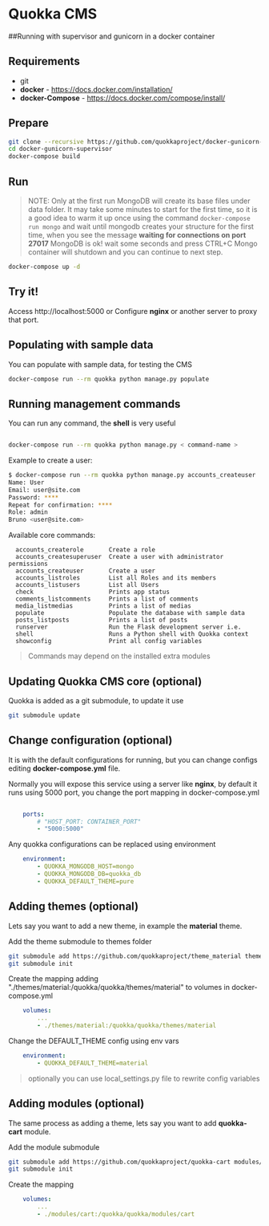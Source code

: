 # Quokka CMS
##Running with supervisor and gunicorn in a docker container

## Requirements

- git
- **docker** - https://docs.docker.com/installation/
- **docker-Compose** - https://docs.docker.com/compose/install/


## Prepare

```bash
git clone --recursive https://github.com/quokkaproject/docker-gunicorn-supervisor.git
cd docker-gunicorn-supervisor
docker-compose build
```

## Run

> NOTE: Only at the first run MongoDB will create its base files under data folder. It may take some minutes to start for the first time, so it is a good idea to warm it up once using the command `docker-compose run mongo` and wait until mongodb creates your structure for the first time, when you see the message **waiting for connections on port 27017** MongoDB is ok! wait some seconds and press CTRL+C Mongo container will shutdown and you can continue to next step.


```bash
docker-compose up -d
```

## Try it!

Access http://localhost:5000 or Configure **nginx** or another server to proxy that port.


## Populating with sample data

You can populate with sample data, for testing the CMS

```bash
docker-compose run --rm quokka python manage.py populate
```

## Running management commands

You can run any command, the **shell** is very useful

```bash

docker-compose run --rm quokka python manage.py < command-name >
```

Example to create a user:

```bash
$ docker-compose run --rm quokka python manage.py accounts_createuser
Name: User
Email: user@site.com
Password: ****
Repeat for confirmation: ****
Role: admin
Bruno <user@site.com>
```

Available core commands:
```
  accounts_createrole       Create a role
  accounts_createsuperuser  Create a user with administrator permissions
  accounts_createuser       Create a user
  accounts_listroles        List all Roles and its members
  accounts_listusers        List all Users
  check                     Prints app status
  comments_listcomments     Prints a list of comments
  media_listmedias          Prints a list of medias
  populate                  Populate the database with sample data
  posts_listposts           Prints a list of posts
  runserver                 Run the Flask development server i.e.
  shell                     Runs a Python shell with Quokka context
  showconfig                Print all config variables
```

> Commands may depend on the installed extra modules


## Updating Quokka CMS core (optional)

Quokka is added as a git submodule, to update it use

```bash
git submodule update
```


## Change configuration (optional)

It is with the default configurations for running, but you can change configs editing **docker-compose.yml** file.

Normally you will expose this service using a server like **nginx**, by default it runs using 5000 port, you change the port mapping in docker-compose.yml

```yaml

    ports:
        # "HOST_PORT: CONTAINER_PORT"
        - "5000:5000"

```

Any quokka configurations can be replaced using environment

```yaml
    environment:
        - QUOKKA_MONGODB_HOST=mongo
        - QUOKKA_MONGODB_DB=quokka_db
        - QUOKKA_DEFAULT_THEME=pure
```

## Adding themes (optional)

Lets say you want to add a new theme, in example the **material** theme.

Add the theme submodule to themes folder

```bash
git submodule add https://github.com/quokkaproject/theme_material themes/material
git submodule init
```

Create the mapping adding "./themes/material:/quokka/quokka/themes/material" to volumes in docker-compose.yml

```yaml
    volumes:
        ...
        - ./themes/material:/quokka/quokka/themes/material
```

Change the DEFAULT_THEME config using env vars

```yaml
    environment:
        - QUOKKA_DEFAULT_THEME=material
```

> optionally you can use local_settings.py file to rewrite config variables

## Adding modules (optional)

The same process as adding a theme, lets say you want to add **quokka-cart** module.

Add the module submodule

```bash
git submodule add https://github.com/quokkaproject/quokka-cart modules/cart
git submodule init
```

Create the mapping

```yaml
    volumes:
        ...
        - ./modules/cart:/quokka/quokka/modules/cart
```
